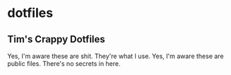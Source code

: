 # dotfiles
## Tim's Crappy Dotfiles ##

Yes, I'm aware these are shit. They're what I use.
Yes, I'm aware these are public files. There's no secrets in here. 
